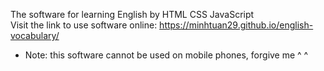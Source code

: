 
The software for learning English by HTML CSS JavaScript  
Visit the link to use software online:
https://minhtuan29.github.io/english-vocabulary/

- Note: this software cannot be used on mobile phones, forgive me ^ ^
